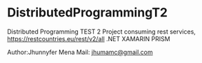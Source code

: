 # DistributedProgrammingT2
Distributed Programming TEST 2
Project consuming rest services, https://restcountries.eu/rest/v2/all
.NET XAMARIN PRISM

Author:Jhunnyfer Mena
Mail: jhumamc@gmail.com

